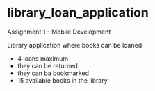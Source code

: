# library_loan_application
Assignment 1 - Mobile Development

Library application where books can be loaned
- 4 loans maximum
- they can be returned
- they can ba bookmarked
- 15 available books in the library
